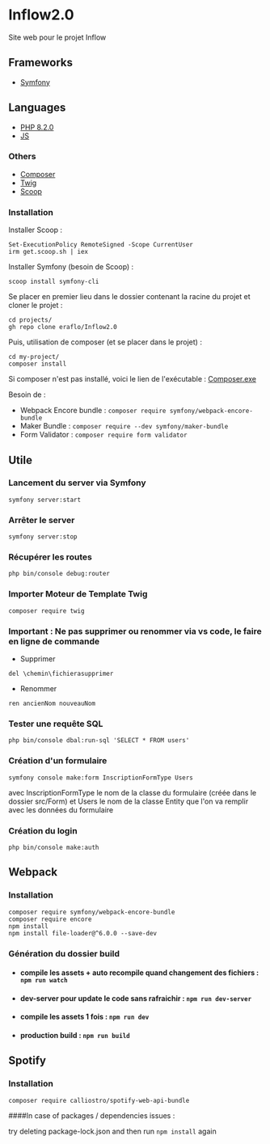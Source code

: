 # Inflow2.0

Site web pour le projet Inflow

## Frameworks

- [Symfony](https://symfony.com/)

## Languages

- [PHP 8.2.0](https://www.php.net/)
- [JS](https://developer.mozilla.org/fr/docs/Web/JavaScript)


### Others

- [Composer](https://getcomposer.org/)
- [Twig](https://twig.symfony.com/doc/)
- [Scoop](https://scoop.sh/)


### Installation

Installer Scoop :
```
Set-ExecutionPolicy RemoteSigned -Scope CurrentUser
irm get.scoop.sh | iex
```
Installer Symfony (besoin de Scoop) :
```
scoop install symfony-cli
```

Se placer en premier lieu dans le dossier contenant la racine du projet et cloner le projet  :

```
cd projects/
gh repo clone eraflo/Inflow2.0
```

Puis, utilisation de composer (et se placer dans le projet) :
```
cd my-project/
composer install
```

Si composer n'est pas installé, voici le lien de l'exécutable : [Composer.exe](https://getcomposer.org/Composer-Setup.exe)

Besoin de :
- Webpack Encore bundle : ```composer require symfony/webpack-encore-bundle```
- Maker Bundle : ```composer require --dev symfony/maker-bundle```
- Form Validator : ```composer require form validator```


## Utile
### Lancement du server via Symfony
```
symfony server:start
```
### Arrêter le server
```
symfony server:stop
```

### Récupérer les routes
```
php bin/console debug:router
```

### Importer Moteur de Template Twig
```
composer require twig
```

### Important : Ne pas supprimer ou renommer via vs code, le faire en ligne de commande

- Supprimer
```
del \chemin\fichierasupprimer
```

- Renommer
```
ren ancienNom nouveauNom
```

### Tester une requête SQL
```
php bin/console dbal:run-sql 'SELECT * FROM users'
```

### Création d'un formulaire
```
symfony console make:form InscriptionFormType Users
```
avec InscriptionFormType le nom de la classe du formulaire (créée dans le dossier src/Form) et Users le nom de la classe Entity que l'on va remplir avec les données du formulaire

### Création du login
```
php bin/console make:auth 
```

## Webpack

### Installation
```
composer require symfony/webpack-encore-bundle
composer require encore
npm install
npm install file-loader@^6.0.0 --save-dev
```

### Génération du dossier build

- #### compile les assets + auto recompile quand changement des fichiers : ```npm run watch```
- #### dev-server pour update le code sans rafraichir : ```npm run dev-server```
- #### compile les assets 1 fois : ```npm run dev```
- #### production build : ```npm run build```

## Spotify

### Installation
```
composer require calliostro/spotify-web-api-bundle
```

####In case of packages / dependencies issues :

try deleting package-lock.json and then run ```npm install``` again
